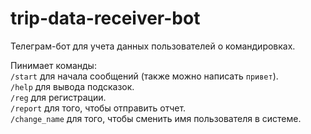 # trip-data-receiver-bot

Телеграм-бот для учета данных пользователей о командировках.  

Пинимает команды:  
```/start``` для начала сообщений (также можно написать ```привет```).  
```/help``` для вывода подсказок.  
```/reg``` для регистрации.  
```/report``` для того, чтобы отправить отчет.  
```/change_name``` для того, чтобы сменить имя пользователя в системе.  
